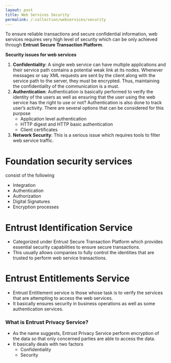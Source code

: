 ```yaml
---
layout: post
title: Web Services Security
permalink: /:collection/webservices/security
---
```


To ensure reliable transactions and secure confidential information, web services requires very high level of security which can be only achieved through **Entrust Secure Transaction Platform**.

**Security issues for web services**
1. **Confidentiality**: A single web service can have multiple applications and their service path contains a potential weak link at its nodes. Whenever messages or say XML requests are sent by the client along with the service path to the server, they must be encrypted. Thus, maintaining the confidentiality of the communication is a must.
2. **Authentication**: Authentication is basically performed to verify the identity of the users as well as ensuring that the user using the web service has the right to use or not? Authentication is also done to track user’s activity. There are several options that can be considered for this purpose
	- Application level authentication
	- HTTP digest and HTTP basic authentication
	- Client certificates
3. **Network Security**: This is a serious issue which requires tools to filter web service traffic.

# Foundation security services
consist of the following
- Integration
- Authentication
- Authorization
- Digital Signatures
- Encryption processes

# Entrust Identification Service
- Categorized under Entrust Secure Transaction Platform which provides essential security capabilities to ensure secure transactions.
- This usually allows companies to fully control the identities that are trusted to perform web service transactions.

# Entrust Entitlements Service
- Entrust Entitlement service is those whose task is to verify the services that are attempting to access the web services.
- It basically ensures security in business operations as well as some authentication services.

### What is Entrust Privacy Service?
- As the name suggests, Entrust Privacy Service perform encryption of the data so that only concerned parties are able to access the data.
- It basically deals with two factors
  - Confidentiality
  - Security
